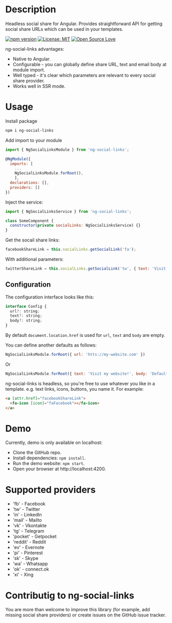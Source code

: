 # Description
Headless social share for Angular. Provides straightforward API for getting social share URLs which can be used in your templates.

[![npm version](https://badge.fury.io/js/ng-social-links.svg)](https://badge.fury.io/js/ng-social-links)
[![License: MIT](https://img.shields.io/badge/License-MIT-green.svg)](https://github.com/aramwram/ng-social-links/blob/master/LICENSE.md)
[![Open Source Love](https://badges.frapsoft.com/os/v2/open-source.svg?v=103)](https://github.com/ellerbrock/open-source-badges/)

ng-social-links advantages:
 * Native to Angular.
 * Configurable - you can globally define share URL, text and email body at module import.
 * Well typed - it's clear which parameters are relevant to every social share provider.
 * Works well in SSR mode.

# Usage
Install package
```sh
npm i ng-social-links
```
Add import to your module
```js
import { NgSocialLinksModule } from 'ng-social-links';

@NgModule({
  imports: [
    ...
    NgSocialLinksModule.forRoot(),
    ],
  declarations: [],
  providers: []
})
```
Inject the service:
```js
import { NgSocialLinksService } from 'ng-social-links';

class SomeComponent {
  constructor(private socialLinks: NgSocialLinksService) {}
}
````
Get the socail share links:
```js
facebookShareLink = this.socialLinks.getSocialLink('fa');
```
With additional parameters:
```js
twitterShareLink = this.socialLinks.getSocialLink('tw', { text: 'Visit my website!' });
```

## Configuration
The configuration interface looks like this:
```js
interface Config {
  url?: string;
  text?: string;
  body?: string;
}
```
By default `document.location.href` is used for `url`, `text` and `body` are empty.

You can define another defaults as follows:
```js
NgSocialLinksModule.forRoot({ url: 'htts://my-website.com' })
```
Or
```js
NgSocialLinksModule.forRoot({ text: 'Visit my website!', body: 'Default email body...' })
```

ng-social-links is headless, so you're free to use whatever you like in a template. e.g. text links, icons, buttons, you name it. For example:
```html
<a [attr.href]="facebookShareLink">
  <fa-icon [icon]="faFacebook"></fa-icon>
</a>
```

# Demo
Currently, demo is only available on localhost:
 * Clone the GitHub repo.
 * Install dependencies: `npm install`.
 * Run the demo website: `npm start`.
 * Open your browser at http://localhost:4200.

# Supported providers
* 'fb' - Facebook
* 'tw' - Twitter
* 'in' - LinkedIn
* 'mail' - Mailto
* 'vk' - Vkontakte
* 'tg' - Telegram
* 'pocket' - Getpocket
* 'reddit' - Reddit
* 'ev' - Evernote
* 'pi' - Pinterest
* 'sk' - Skype
* 'wa' - Whatsapp
* 'ok' - connect.ok
* 'xi' - Xing

# Contributig to ng-social-links
You are more than welcome to improve this library (for example, add missing social share providers) or create issues on the GitHub issue tracker.
